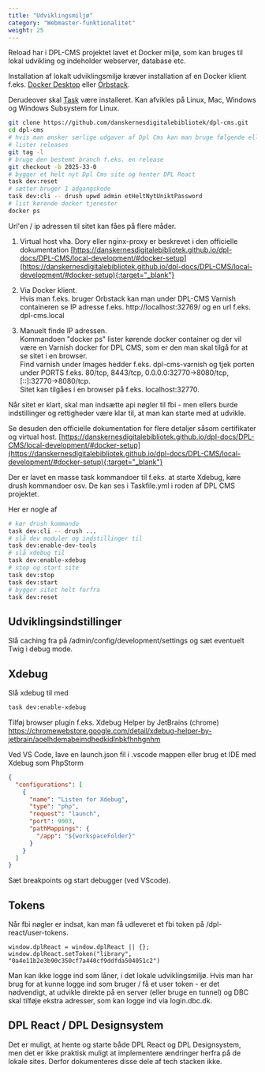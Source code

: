 ```yaml
---
title: "Udviklingsmiljø"
category: "Webmaster-funktionalitet"
weight: 25
---
```


Reload har i DPL-CMS projektet lavet et Docker miljø, som kan bruges til lokal udvikling og indeholder webserver, database etc.

Installation af lokalt udviklingsmiljø kræver installation af en Docker klient f.eks. [Docker Desktop](https://www.docker.com/products/docker-desktop/) eller [Orbstack](https://orbstack.dev/).

Derudeover skal [Task](https://taskfile.dev/) være installeret.
Kan afvikles på Linux, Mac, Windows og Windows Subsystem for Linux.

```sh
git clone https://github.com/danskernesdigitalebibliotek/dpl-cms.git
cd dpl-cms
# hvis man ønsker særlige udgaver af Dpl Cms kan man bruge følgende ellers får man den seneste develop udgave.
# lister releases
git tag -l
# bruge den bestemt branch f.eks. en release
git checkout -b 2025-33-0
# bygger et helt nyt Dpl Cms site og henter DPL React
task dev:reset
# sætter bruger 1 adgangskode
task dev:cli -- drush upwd admin etHeltNytUniktPassword
# list kørende docker tjenester
docker ps
```

Url'en / ip adressen til sitet kan fåes på flere måder.

1. Virtual host vha. Dory eller nginx-proxy er beskrevet i den officielle dokumentation
   [https://danskernesdigitalebibliotek.github.io/dpl-docs/DPL-CMS/local-development/#docker-setup](https://danskernesdigitalebibliotek.github.io/dpl-docs/DPL-CMS/local-development/#docker-setup){:target="_blank"}

2. Via Docker klient.\
   Hvis man f.eks. bruger Orbstack kan man under DPL-CMS Varnish containeren se IP adresse f.eks. http://localhost:32769/ og en url f.eks. dpl-cms.local

3. Manuelt finde IP adressen.\
   Kommandoen "docker ps" lister kørende docker container og der vil være en Varnish docker for DPL CMS, som er den man skal tilgå for at se sitet i en browser. \
   Find varnish under Images hedder f.eks. dpl-cms-varnish og tjek porten under PORTS f.eks. 80/tcp, 8443/tcp, 0.0.0.0:32770->8080/tcp, [::]:32770->8080/tcp. \
   Sitet kan tilgåes i en browser på f.eks. localhost:32770.

Når sitet er klart, skal man indsætte api nøgler til fbi - men ellers burde indstillinger og rettigheder være klar til, at man kan starte med at udvikle.

Se desuden den officielle dokumentation for flere detaljer såsom certifikater og virtual host.
[https://danskernesdigitalebibliotek.github.io/dpl-docs/DPL-CMS/local-development/#docker-setup](https://danskernesdigitalebibliotek.github.io/dpl-docs/DPL-CMS/local-development/#docker-setup){:target="_blank"}

Der er lavet en masse task kommandoer til f.eks. at starte Xdebug, køre drush kommandoer osv. De kan ses i Taskfile.yml i roden af DPL CMS projektet.

Her er nogle af

```sh
# kør drush kommando
task dev:cli -- drush ...
# slå dev moduler og indstillinger til
task dev:enable-dev-tools
# slå xdebug til
task dev:enable-xdebug
# stop og start site
task dev:stop
task dev:start
# bygger sitet helt forfra
task dev:reset
```

## Udviklingsindstillinger

Slå caching fra på /admin/config/development/settings og sæt eventuelt Twig i debug mode.

## Xdebug

Slå xdebug til med

```sh
task dev:enable-xdebug
```

Tilføj browser plugin f.eks. Xdebug Helper by JetBrains
(chrome) https://chromewebstore.google.com/detail/xdebug-helper-by-jetbrain/aoelhdemabeimdhedkidlnbkfhnhgnhm

Ved VS Code, lave en launch.json fil i .vscode mappen eller brug et IDE med Xdebug som PhpStorm

```json
{
  "configurations": [
    {
      "name": "Listen for Xdebug",
      "type": "php",
      "request": "launch",
      "port": 9003,
      "pathMappings": {
        "/app": "${workspaceFolder}"
      }
    }
  ]
}
```

Sæt breakpoints og start debugger (ved VScode).

## Tokens

Når fbi nøgler er indsat, kan man få udleveret et fbi token på /dpl-react/user-tokens.

```
window.dplReact = window.dplReact || {};
window.dplReact.setToken("library", "0a4e11b2e3b90c350cf7a440cf9ddfda504051c2")
```

Man kan ikke logge ind som låner, i det lokale udviklingsmiljø. Hvis man har brug for at kunne logge ind som bruger / få et user token - er det nødvendigt, at udvikle direkte på en server (eller bruge en tunnel) og DBC skal tilføje ekstra adresser, som kan logge ind via login.dbc.dk.

## DPL React / DPL Designsystem

Det er muligt, at hente og starte både DPL React og DPL Designsystem, men det er ikke praktisk muligt at implementere ændringer herfra på de lokale sites. Derfor dokumenteres disse dele af tech stacken ikke.